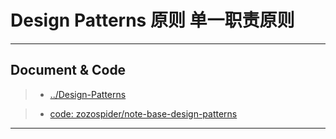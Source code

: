 # Design Patterns 原则 单一职责原则



---

## Document & Code
> * [../Design-Patterns](https://github.com/zozospider/note/blob/master/base/Design-Patterns/Design-Patterns.md)

> * [code: zozospider/note-base-design-patterns](https://github.com/zozospider/note-base-design-patterns)

---

